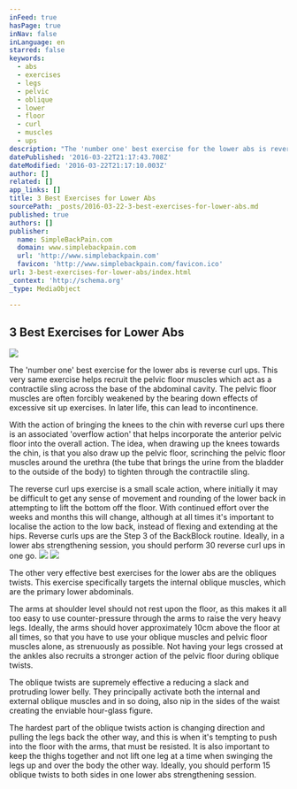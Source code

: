 ```yaml
---
inFeed: true
hasPage: true
inNav: false
inLanguage: en
starred: false
keywords:
  - abs
  - exercises
  - legs
  - pelvic
  - oblique
  - lower
  - floor
  - curl
  - muscles
  - ups
description: "The 'number one' best exercise for the lower abs is reverse curl ups. This very same exercise helps recruit the pelvic floor muscles which act as a contractile sling across the base of the abdominal cavity. The pelvic floor muscles are often forcibly weakened by the bearing down effects of excessive sit up exercises. In later life, this can lead to incontinence.\_"
datePublished: '2016-03-22T21:17:43.708Z'
dateModified: '2016-03-22T21:17:10.003Z'
author: []
related: []
app_links: []
title: 3 Best Exercises for Lower Abs
sourcePath: _posts/2016-03-22-3-best-exercises-for-lower-abs.md
published: true
authors: []
publisher:
  name: SimpleBackPain.com
  domain: www.simplebackpain.com
  url: 'http://www.simplebackpain.com'
  favicon: 'http://www.simplebackpain.com/favicon.ico'
url: 3-best-exercises-for-lower-abs/index.html
_context: 'http://schema.org'
_type: MediaObject

---
```

<article style=""><h1>3 Best Exercises for Lower Abs</h1><img src="https://s3-us-west-2.amazonaws.com/the-grid-img/p/2ec2f2ce19ffecee513721c475c181f90a30c840.jpg" /></article>

The 'number one' best exercise for the lower abs is reverse curl ups. This very same exercise helps recruit the pelvic floor muscles which act as a contractile sling across the base of the abdominal cavity. The pelvic floor muscles are often forcibly weakened by the bearing down effects of excessive sit up exercises. In later life, this can lead to incontinence. 

With the action of bringing the knees to the chin with reverse curl ups there is an associated 'overflow action' that helps incorporate the anterior pelvic floor into the overall action. The idea, when drawing up the knees towards the chin, is that you also draw up the pelvic floor, scrinching the pelvic floor muscles around the urethra (the tube that brings the urine from the bladder to the outside of the body) to tighten through the contractile sling. 

The reverse curl ups exercise is a small scale action, where initially it may be difficult to get any sense of movement and rounding of the lower back in attempting to lift the bottom off the floor. With continued effort over the weeks and months this will change, although at all times it's important to localise the action to the low back, instead of flexing and extending at the hips. Reverse curls ups are the Step 3 of the BackBlock routine. Ideally, in a lower abs strengthening session, you should perform 30 reverse curl ups in one go.
![](https://the-grid-user-content.s3-us-west-2.amazonaws.com/e5e0a7a8-bca6-49d1-a1fc-e1bafe2025e8.jpg)
![](https://the-grid-user-content.s3-us-west-2.amazonaws.com/5cd891af-bad6-422c-89dd-2c1ee40bb9c7.jpg)

The other very effective best exercises for the lower abs are the obliques twists. This exercise specifically targets the internal oblique muscles, which are the primary lower abdominals. 

The arms at shoulder level should not rest upon the floor, as this makes it all too easy to use counter-pressure through the arms to raise the very heavy legs. Ideally, the arms should hover approximately 10cm above the floor at all times, so that you have to use your oblique muscles and pelvic floor muscles alone, as strenuously as possible. Not having your legs crossed at the ankles also recruits a stronger action of the pelvic floor during oblique twists. 

The oblique twists are supremely effective a reducing a slack and protruding lower belly. They principally activate both the internal and external oblique muscles and in so doing, also nip in the sides of the waist creating the enviable hour-glass figure. 

The hardest part of the oblique twists action is changing direction and pulling the legs back the other way, and this is when it's tempting to push into the floor with the arms, that must be resisted. It is also important to keep the thighs together and not lift one leg at a time when swinging the legs up and over the body the other way. Ideally, you should perform 15 oblique twists to both sides in one lower abs strengthening session.